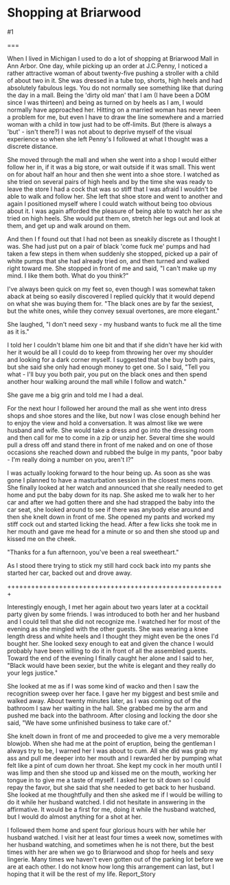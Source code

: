 Shopping at Briarwood
=====================
#1 

 

 

===

When I lived in Michigan I used to do a lot of shopping at Briarwood Mall in Ann Arbor. One day, while picking up an order at J.C.Penny, I noticed a rather attractive woman of about twenty-five pushing a stroller with a child of about two in it. She was dressed in a tube top, shorts, high heels and had absolutely fabulous legs. You do not normally see something like that during the day in a mall. Being the 'dirty old man' that I am (I have been a DOM since I was thirteen) and being as turned on by heels as I am, I would normally have approached her. Hitting on a married woman has never been a problem for me, but even I have to draw the line somewhere and a married woman with a child in tow just had to be off-limits. But (there is always a 'but' - isn't there?) I was not about to deprive myself of the visual experience so when she left Penny's I followed at what I thought was a discrete distance. 

 She moved through the mall and when she went into a shop I would either follow her in, if it was a big store, or wait outside if it was small. This went on for about half an hour and then she went into a shoe store. I watched as she tried on several pairs of high heels and by the time she was ready to leave the store I had a cock that was so stiff that I was afraid I wouldn't be able to walk and follow her. She left that shoe store and went to another and again I positioned myself where I could watch without being too obvious about it. I was again afforded the pleasure of being able to watch her as she tried on high heels. She would put them on, stretch her legs out and look at them, and get up and walk around on them. 

 And then I f found out that I had not been as sneakily discrete as I thought I was. She had just put on a pair of black 'come fuck me' pumps and had taken a few steps in them when suddenly she stopped, picked up a pair of white pumps that she had already tried on, and then turned and walked right toward me. She stopped in front of me and said, "I can't make up my mind. I like them both. What do you think?" 

 I've always been quick on my feet so, even though I was somewhat taken aback at being so easily discovered I replied quickly that it would depend on what she was buying them for. "The black ones are by far the sexiest, but the white ones, while they convey sexual overtones, are more elegant." 

 She laughed, "I don't need sexy - my husband wants to fuck me all the time as it is." 

 I told her I couldn't blame him one bit and that if she didn't have her kid with her it would be all I could do to keep from throwing her over my shoulder and looking for a dark corner myself. I suggested that she buy both pairs, but she said she only had enough money to get one. So I said, "Tell you what - I'll buy you both pair, you put on the black ones and then spend another hour walking around the mall while I follow and watch." 

 She gave me a big grin and told me I had a deal. 

 For the next hour I followed her around the mall as she went into dress shops and shoe stores and the like, but now I was close enough behind her to enjoy the view and hold a conversation. It was almost like we were husband and wife. She would take a dress and go into the dressing room and then call for me to come in a zip or unzip her. Several time she would pull a dress off and stand there in front of me naked and on one of those occasions she reached down and rubbed the bulge in my pants, "poor baby - I'm really doing a number on you, aren't I?" 

 I was actually looking forward to the hour being up. As soon as she was gone I planned to have a masturbation session in the closest mens room. She finally looked at her watch and announced that she really needed to get home and put the baby down for its nap. She asked me to walk her to her car and after we had gotten there and she had strapped the baby into the car seat, she looked around to see if there was anybody else around and then she knelt down in front of me. She opened my pants and worked my stiff cock out and started licking the head. After a few licks she took me in her mouth and gave me head for a minute or so and then she stood up and kissed me on the cheek. 

 "Thanks for a fun afternoon, you've been a real sweetheart." 

 As I stood there trying to stick my still hard cock back into my pants she started her car, backed out and drove away. 

 +++++++++++++++++++++++++++++++++++++++++++++++++++++++ 

 Interestingly enough, I met her again about two years later at a cocktail party given by some friends. I was introduced to both her and her husband and I could tell that she did not recognize me. I watched her for most of the evening as she mingled with the other guests. She was wearing a knee length dress and white heels and I thought they might even be the ones I'd bought her. She looked sexy enough to eat and given the chance I would probably have been willing to do it in front of all the assembled guests. Toward the end of the evening I finally caught her alone and I said to her, "Black would have been sexier, but the white is elegant and they really do your legs justice." 

 She looked at me as if I was some kind of wacko and then I saw the recognition sweep over her face. I gave her my biggest and best smile and walked away. About twenty minutes later, as I was coming out of the bathroom I saw her waiting in the hall. She grabbed me by the arm and pushed me back into the bathroom. After closing and locking the door she said, "We have some unfinished business to take care of." 

 She knelt down in front of me and proceeded to give me a very memorable blowjob. When she had me at the point of eruption, being the gentleman I always try to be, I warned her I was about to cum. All she did was grab my ass and pull me deeper into her mouth and I rewarded her by pumping what felt like a pint of cum down her throat. She kept my cock in her mouth until I was limp and then she stood up and kissed me on the mouth, working her tongue in to give me a taste of myself. I asked her to sit down so I could repay the favor, but she said that she needed to get back to her husband. She looked at me thoughtfully and then she asked me if I would be willing to do it while her husband watched. I did not hesitate in answering in the affirmative. It would be a first for me, doing it while the husband watched, but I would do almost anything for a shot at her. 

 I followed them home and spent four glorious hours with her while her husband watched. I visit her at least four times a week now, sometimes with her husband watching, and sometimes when he is not there, but the best times with her are when we go to Briarwood and shop for heels and sexy lingerie. Many times we haven't even gotten out of the parking lot before we are at each other. I do not know how long this arrangement can last, but I hoping that it will be the rest of my life. Report_Story 
